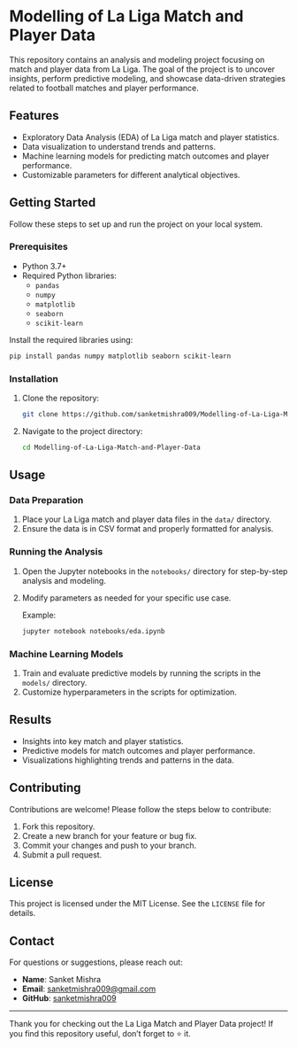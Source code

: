 # Modelling of La Liga Match and Player Data

This repository contains an analysis and modeling project focusing on match and player data from La Liga. The goal of the project is to uncover insights, perform predictive modeling, and showcase data-driven strategies related to football matches and player performance.

## Features

- Exploratory Data Analysis (EDA) of La Liga match and player statistics.
- Data visualization to understand trends and patterns.
- Machine learning models for predicting match outcomes and player performance.
- Customizable parameters for different analytical objectives.

## Getting Started

Follow these steps to set up and run the project on your local system.

### Prerequisites

- Python 3.7+
- Required Python libraries:
  - `pandas`
  - `numpy`
  - `matplotlib`
  - `seaborn`
  - `scikit-learn`

Install the required libraries using:

```bash
pip install pandas numpy matplotlib seaborn scikit-learn
```

### Installation

1. Clone the repository:

   ```bash
   git clone https://github.com/sanketmishra009/Modelling-of-La-Liga-Match-and-Player-Data.git
   ```

2. Navigate to the project directory:

   ```bash
   cd Modelling-of-La-Liga-Match-and-Player-Data
   ```

## Usage

### Data Preparation

1. Place your La Liga match and player data files in the `data/` directory.
2. Ensure the data is in CSV format and properly formatted for analysis.

### Running the Analysis

1. Open the Jupyter notebooks in the `notebooks/` directory for step-by-step analysis and modeling.
2. Modify parameters as needed for your specific use case.

   Example:

   ```bash
   jupyter notebook notebooks/eda.ipynb
   ```

### Machine Learning Models

1. Train and evaluate predictive models by running the scripts in the `models/` directory.
2. Customize hyperparameters in the scripts for optimization.

## Results

- Insights into key match and player statistics.
- Predictive models for match outcomes and player performance.
- Visualizations highlighting trends and patterns in the data.

## Contributing

Contributions are welcome! Please follow the steps below to contribute:

1. Fork this repository.
2. Create a new branch for your feature or bug fix.
3. Commit your changes and push to your branch.
4. Submit a pull request.

## License

This project is licensed under the MIT License. See the `LICENSE` file for details.

## Contact

For questions or suggestions, please reach out:

- **Name**: Sanket Mishra
- **Email**: [sanketmishra009@gmail.com](mailto:sanketmishra009@gmail.com)
- **GitHub**: [sanketmishra009](https://github.com/sanketmishra009)

---

Thank you for checking out the La Liga Match and Player Data project! If you find this repository useful, don’t forget to ⭐ it.
